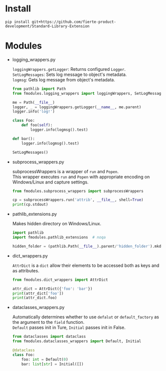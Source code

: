 # Install
`pip install git+https://github.com/fierte-product-development/Standard-Library-Extension`

# Modules
* logging_wrappers.py

	`loggingWrappers.getLogger`: Returns configured `Logger`.  
	`SetLogMessages`: Sets log message to object's metadata.  
	`logmsg`: Gets log message from object's metadata.  
	```python
	from pathlib import Path
	from fmodules.logging_wrappers import loggingWrappers, SetLogMessages, logmsg

	me = Path(__file__)
	logger, _ = loggingWrappers.getLogger(__name__, me.parent)
	logger.info('log!')

	class Foo:
	    def foo(self):
	        logger.info(logmsg().test)

	def bar():
	    logger.info(logmsg().test)

	SetLogMessages()
	```

* subprocess_wrappers.py

	subprocessWrappers is a wrapper of `run` and `Popen`.  
	This wrapper executes `run` and `Popen` with appropriate encoding on Windows/Linux and capture settings.  
	```python
	from fmodules.subprocess_wrappers import subprocessWrappers

	cp = subprocessWrappers.run('attrib', __file__, shell=True)
	print(cp.stdout)
	```

* pathlib_extensions.py

	Makes hidden directory on Windows/Linux.  
	```python
	import pathlib
	import fmodules.pathlib_extensions  # noqa

	hidden_folder = (pathlib.Path(__file__).parent/'hidden_folder').mkdir_hidden()
	```

* dict_wrappers.py

	`AttrDict` is a `dict` allow their elements to be accessed both as keys and as attributes.  
	```python
	from fmodules.dict_wrappers import AttrDict

	attr_dict = AttrDict({'foo': 'bar'})
	print(attr_dict['foo'])
	print(attr_dict.foo)
	```

* dataclasses_wrappers.py

	Automatically determines whether to use `defalut` or `default_factory` as the argument to the `field` function.  
	`Default` passes init in Ture, `Initial` passes init in False.  
	```python
	from dataclasses import dataclass
	from fmodules.dataclasses_wrappers import Default, Initial

	@dataclass
	class Foo:
	    foo: int = Default(0)
	    bar: list[str] = Initial([])
	```
